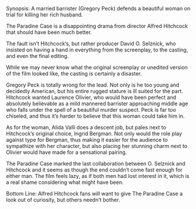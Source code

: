 Synopsis: A married barrister (Gregory Peck) defends a beautiful woman on trial for killing her rich husband.

The Paradine Case is a disappointing drama from director Alfred Hitchcock that should have been much better.

The fault isn’t Hitchcock’s, but rather producer David O. Selznick, who insisted on having a hand in everything from the screenplay, to the casting, and even the final editing. 

While we may never know what the original screenplay or unedited version of the film looked like, the casting is certainly a disaster.

Gregory Peck is totally wrong for the lead.  Not only is he too young and decidedly American, but his entire rugged stature is ill suited for the part.  Hitchcock wanted Laurence Olivier, who would have been perfect and absolutely believable as a mild mannered barrister approaching middle age who falls under the spell of a beautiful murder suspect.  Peck is far too chiseled, and thus it’s harder to believe that this woman could take him in.

As for the woman, Alida Valli does a descent job, but pales next to Hitchcock’s original choice, Ingrid Bergman.  Not only would the role play against type for Bergman, thus making it easier for the audience to sympathize with her character, but also placing her stunning charm next to Olivier would have made for a sensational pairing.

The Paradine Case marked the last collaboration between O. Selznick and Hitchcock and it seems as though the end couldn’t come fast enough for either man.  The film feels lazy, as if both men had lost interest in it, which is a real shame considering what might have been.

Bottom Line: Alfred Hitchcock fans will want to give The Paradine Case a look out of curiosity, but others needn’t bother.


